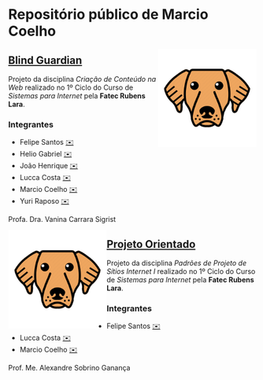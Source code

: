 # Repositório público de Marcio Coelho

[<img align="right" src="img/bg/logo.png" width="200">](https://coelhomarcio.github.io/si-1st-ccw-bg/)

## [Blind Guardian](https://coelhomarcio.github.io/si-1st-ccw-bg/)

Projeto da disciplina _Criação de Conteúdo na Web_ realizado no 1º Ciclo do Curso de _Sistemas para Internet_ pela **Fatec Rubens Lara**.

### Integrantes

* Felipe Santos [✉️](mailto:felipe.f.f013@gmail.com)
* Helio Gabriel [✉️](mailto:helio.dias@fatec.sp.gov.br)
* João Henrique [✉️](mailto:asfagalde@gmail.com)
* Lucca Costa [✉️](mailto:lucca.santos@fatec.sp.gov.br)
* Marcio Coelho [✉️](mailto:marciocoelho@gmail.com)
* Yuri Raposo [✉️](mailto:yurioliveira1121@gmail.com)

Profa. Dra. Vanina Carrara Sigrist

[<img align="left" src="img/bg/logo.png" width="200">](https://coelhomarcio.github.io/si-1st-ppsi-i-po/)

## [Projeto Orientado](https://coelhomarcio.github.io/si-1st-ppsi-i-po/)

Projeto da disciplina _Padrões de Projeto de Sítios Internet I_ realizado no 1º Ciclo do Curso de _Sistemas para Internet_ pela **Fatec Rubens Lara**.

### Integrantes

* Felipe Santos [✉️](mailto:felipe.f.f013@gmail.com)
* Lucca Costa [✉️](mailto:lucca.santos@fatec.sp.gov.br)
* Marcio Coelho [✉️](mailto:marciocoelho@gmail.com)

Prof. Me. Alexandre Sobrino Ganança
